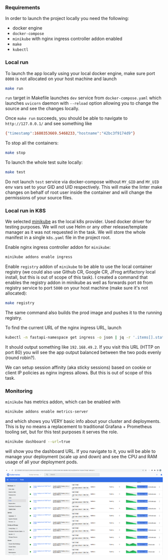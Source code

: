 ### Requirements

In order to launch the project locally you need the following:

* docker engine
* `docker-compose`
* `minikube` with nginx ingress controller addon enabled
* `make`
* `kubectl`

### Local run

To launch the app locally using your local docker engine, make sure port `8000` is not allocated on your host machine and launch

```bash
make run
```

`run` target in Makefile launches `dev` service from `docker-compose.yaml` which launches `uvicorn` daemon with `--reload` option allowing you to change the source and see the changes locally.

Once `make run` succeeds, you should be able to navigate to `http://127.0.0.1/` and see something like 

```bash
{"timestamp":1680353669.5468233,"hostname":"42bc3f9174d9"}
```

To stop all the containers:

```bash
make stop
```

To launch the whole test suite locally:

```bash
make test
```

Do not launch `test` service via docker-compose without `MY_GID` and `MY_UID` env vars set to your GID and UID respectively. This will make the linter make changes on behalf of root user inside the container and will change the permissions of your source files. 

### Local run in K8S

We selected [minikube](https://minikube.sigs.k8s.io/docs/start/) as the local k8s provider. Used docker driver for testing purposes. We will not use Helm or any other release/template manager as it was not requested in the task. We will store the whole manifest in a single `k8s.yaml` file in the project root.

Enable nginx ingress controller addon for `minikube`:
```bash
minikube addons enable ingress
```

Enable `registry` addon of `minikube` to be able to use the local container registry (we could also use Github CR, Google CR, JFrog artifactory local install, but this is out of scope of this task). I created a command that enables the registry addon in minikube as well as forwards port `80` from registry service to port `5000` on your host machine (make sure it's not allocated): 
```bash
make registry
```

The same command also builds the prod image and pushes it to the running registry.

To find the current URL of the nginx ingress URL, launch 

```bash
kubectl -n fastapi-namespace get ingress -o json | jq -r '.items[].status.loadBalancer.ingress[].ip'
```

It should output something like `192.168.49.2`. If you visit this URL (HTTP on port 80) you will see the app output balanced between the two pods evenly (round robin?).

We can setup session affinity (aka sticky sessions) based on cookie or client IP policies as nginx ingress allows. But this is out of scope of this task. 



### Monitoring

`minikube` has metrics addon, which can be enabled with 

```bash
minikube addons enable metrics-server
```

and which shows you VERY basic info about your cluster and deployments. This is by no means a replacement to traditional Grafana + Prometheus tooling set, but for this test purposes it serves the role.

```bash
minikube dashboard --url=true
```

will show you the dashboard URL. If you navigate to it, you will be able to manage your deployment (scale up and down) and see the CPU and RAM usage of all your deployment pods.

![monitoring](./docs/images/monitoring.png)